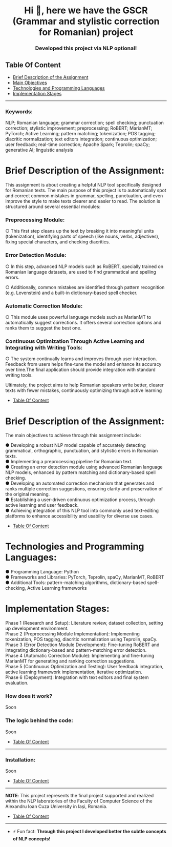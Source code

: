 <h1 align="center">Hi 👋, here we have the GSCR (Grammar and stylistic correction for Romanian) project</h1>
<h3 align="center">Developed this project via NLP optional!</h3>


## Table Of Content
* [Brief Description of the Assignment](#brief)
* [Main Objectives](#obj)
* [Technologies and Programming Languages](#tech)
* [Implementation Stages](#stages)

--------------------------------------------------------------------------------
<h3 align="left">Keywords:</h3>

NLP; Romanian language; grammar correction; spell checking; punctuation correction; stylistic improvement; preprocessing; RoBERT; MarianMT; PyTorch; Active Learning; pattern matching; tokenization; POS tagging; diacritic normalization; text editors integration; continuous optimization; user feedback; real-time correction; Apache Spark; Teprolin; spaCy; generative AI; linguistic analysis

<h1 id="brief" align="left">Brief Description of the Assignment:</h1>

This assignment is about creating a helpful NLP tool specifically designed for Romanian texts. The main purpose of this project is to automatically spot and correct common mistakes in grammar, spelling, punctuation, and even improve the style to make texts clearer and easier to read.
The solution is structured around several essential modules:

<h3 align="left">Preprocessing Module:</h3>

○ This first step cleans up the text by breaking it into meaningful units (tokenization), identifying parts of speech (like nouns, verbs, adjectives), fixing special characters, and checking diacritics.
    
<h3 align="left">Error Detection Module:</h3>

○ In this step, advanced NLP models such as RoBERT, specially trained on Romanian language datasets, are used to find grammatical and spelling errors.

○ Additionally, common mistakes are identified through pattern recognition (e.g. Levenstein) and a built-in dictionary-based spell checker.

<h3 align="left">Automatic Correction Module:</h3>

○ This module uses powerful language models such as MarianMT to automatically suggest corrections. It offers several correction options and ranks them to suggest the best one.

<h3 align="left">Continuous Optimization Through Active Learning and Integrating with Writing Tools:</h3>

○ The system continually learns and improves through user interaction. Feedback from users helps fine-tune the model and enhance its accuracy over time.The final application should provide integration with standard writing tools.


Ultimately, the project aims to help Romanian speakers write better, clearer texts with fewer mistakes, continuously optimizing through active learning


* [Table Of Content](#table-of-content)

<h1 id="obj" align="left">Brief Description of the Assignment:</h1>

The main objectives to achieve through this assignment include:

  ● Developing a robust NLP model capable of accurately detecting grammatical, orthographic, punctuation, and stylistic errors in Romanian texts. </br>
  ● Implementing a preprocessing pipeline for Romanian text. </br>
  ● Creating an error detection module using advanced Romanian language NLP models, enhanced by pattern matching and dictionary-based spell checking. </br>
  ● Developing an automated correction mechanism that generates and ranks multiple correction suggestions, ensuring clarity and preservation of the original meaning. </br>
  ● Establishing a user-driven continuous optimization process, through active learning and user feedback. </br>
  ● Achieving integration of this NLP tool into commonly used text-editing platforms to enhance accessibility and usability for diverse use cases. </br>

* [Table Of Content](#table-of-content)

<h1 id="tech" align="left">Technologies and Programming Languages:</h1>

● Programming Language: Python </br>
● Frameworks and Libraries: PyTorch, Teprolin, spaCy, MarianMT, RoBERT </br>
● Additional Tools: pattern-matching algorithms, dictionary-based spell-checking, Active Learning frameworks </br>

<h1 id="stages" align="left">Implementation Stages:</h1>

Phase 1 (Research and Setup): Literature review, dataset collection, setting up development environment. </br>
Phase 2 (Preprocessing Module Implementation): Implementing tokenization, POS tagging, diacritic normalization using Teprolin, spaCy. </br>
Phase 3 (Error Detection Module Development): Fine-tuning RoBERT and integrating dictionary-based and pattern-matching error detection. </br>
Phase 4 (Automatic Correction Module): Implementing and fine-tuning MarianMT for generating and ranking correction suggestions. </br>
Phase 5 (Continuous Optimization and Testing): User feedback integration, active learning framework implementation, iterative optimization. </br>
Phase 6 (Deployment): Integration with text editors and final system evaluation. </br>

<h3 align="left">How does it work?</h3>

  Soon
  
<h3 align="left">The logic behind the code:</h3>

  Soon

* [Table Of Content](#table-of-content)

---

<h3 id="installation" align="left">Installation:</h3>

  Soon

* [Table Of Content](#table-of-content)

---

**NOTE**: This project represents the final project supported and realized within the NLP laboratories of the Faculty of Computer Science of the Alexandru Ioan Cuza University in Iași, Romania.

* [Table Of Content](#table-of-content)

---
- ⚡ Fun fact: **Through this project I developed better the subtle concepts of NLP concepts!**
